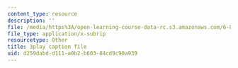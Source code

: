 ```yaml
---
content_type: resource
description: ''
file: /media/https%3A/open-learning-course-data-rc.s3.amazonaws.com/6-849-geometric-folding-algorithms-linkages-origami-polyhedra-fall-2012/d259dabdd111a0b2b60384cd9c90a939_rfWCDzG4PWk.srt
file_type: application/x-subrip
resourcetype: Other
title: 3play caption file
uid: d259dabd-d111-a0b2-b603-84cd9c90a939
---
```

